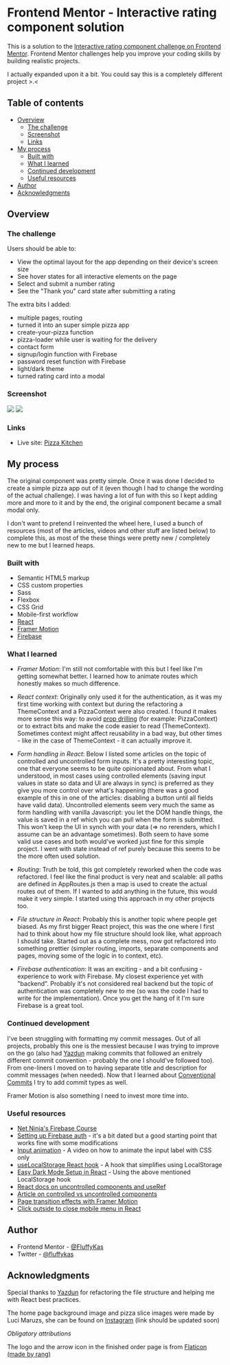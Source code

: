 # Frontend Mentor - Interactive rating component solution

This is a solution to the [Interactive rating component challenge on Frontend Mentor](https://www.frontendmentor.io/challenges/interactive-rating-component-koxpeBUmI). Frontend Mentor challenges help you improve your coding skills by building realistic projects.

I actually expanded upon it a bit. You could say this is a completely different project >.<

## Table of contents

- [Overview](#overview)
  - [The challenge](#the-challenge)
  - [Screenshot](#screenshot)
  - [Links](#links)
- [My process](#my-process)
  - [Built with](#built-with)
  - [What I learned](#what-i-learned)
  - [Continued development](#continued-development)
  - [Useful resources](#useful-resources)
- [Author](#author)
- [Acknowledgments](#acknowledgments)

## Overview

### The challenge

Users should be able to:

- View the optimal layout for the app depending on their device's screen size
- See hover states for all interactive elements on the page
- Select and submit a number rating
- See the "Thank you" card state after submitting a rating

The extra bits I added:

- multiple pages, routing
- turned it into an super simple pizza app
- create-your-pizza function
- pizza-loader while user is waiting for the delivery
- contact form
- signup/login function with Firebase
- password reset function with Firebase
- light/dark theme
- turned rating card into a modal

### Screenshot

![](./screenshots/finish-desktop.png)
![](./screenshots/signup-mobile.png)

### Links

- Live site: [Pizza Kitchen](https://pizza-kitchen.netlify.app/)

## My process

The original component was pretty simple. Once it was done I decided to create a simple pizza app out of it (even though I had to change the wording of the actual challenge). I was having a lot of fun with this so I kept adding more and more to it and by the end, the original component became a small modal only.

I don't want to pretend I reinvented the wheel here, I used a bunch of resources (most of the articles, videos and other stuff are listed below) to complete this, as most of the these things were pretty new / completely new to me but I learned heaps.

### Built with

- Semantic HTML5 markup
- CSS custom properties
- Sass
- Flexbox
- CSS Grid
- Mobile-first workflow
- [React](https://reactjs.org/)
- [Framer Motion](https://www.framer.com/motion/)
- [Firebase](https://firebase.google.com/)

### What I learned

- _Framer Motion_: I'm still not comfortable with this but I feel like I'm getting somewhat better. I learned how to animate routes which honestly makes so much difference.

- _React context_: Originally only used it for the authentication, as it was my first time working with context but during the refactoring a ThemeContext and a PizzaContext were also created. I found it makes more sense this way: to avoid [prop drilling](https://kentcdodds.com/blog/prop-drilling) (for example: PizzaContext) or to extract bits and make the code easier to read (ThemeContext). Sometimes context might affect reusability in a bad way, but other times - like in the case of ThemeContext - it can actually improve it.

- _Form handling in React_: Below I listed some articles on the topic of controlled and uncontrolled form inputs. It's a pretty interesting topic, one that everyone seems to be quite opinionated about. From what I understood, in most cases using controlled elements (saving input values in state so data and UI are always in sync) is preferred as they give you more control over what's happening (there was a good example of this in one of the articles: disabling a button until all fields have valid data). Uncontrolled elements seem very much the same as form handling with vanilla Javascript: you let the DOM handle things, the value is saved in a ref which you can pull when the form is submitted. This won't keep the UI in synch with your data (=> no rerenders, which I assume can be an advantage sometimes). Both seem to have some valid use cases and both would've worked just fine for this simple project. I went with state instead of ref purely because this seems to be the more often used solution.

- _Routing_: Truth be told, this got completely reworked when the code was refactored. I feel like the final product is very neat and scalable: all paths are defined in AppRoutes.js then a map is used to create the actual routes out of them. If I wanted to add anything in the future, this would make it very simple. I started using this approach in my other projects too.

- _File structure in React_: Probably this is another topic where people get biased. As my first bigger React project, this was the one where I first had to think about how my file structure should look like, what approach I should take. Started out as a complete mess, now got refactored into something prettier (simpler routing, imports, separate components and pages, moving some of the logic in to context, etc).

- _Firebase authentication_: It was an exciting - and a bit confusing - experience to work with Firebase. My closest experience yet with "backend". Probably it's not considered real backend but the topic of authentication was completely new to me (so was the code I had to write for the implementation). Once you get the hang of it I'm sure Firebase is a great tool.

### Continued development

I've been struggling with formatting my commit messages. Out of all projects, probably this one is the messiest because I was trying to improve on the go (also had [Yazdun](https://github.com/Yazdun) making commits that followed an enitrely different commit convention - probably the one I should've followed too). From one-liners I moved on to having separate title and description for commit messages (when needed). Now that I learned about [Conventional Commits](https://www.conventionalcommits.org/en/v1.0.0/) I try to add commit types as well.

Framer Motion is also something I need to invest more time into.

### Useful resources

- [Net Ninja's Firebase Course](https://www.youtube.com/watch?v=9zdvmgGsww0)
- [Setting up Firebase auth](https://www.youtube.com/watch?v=PKwu15ldZ7k) - it's a bit dated but a good starting point that works fine with some modifications
- [Input animation](https://www.youtube.com/watch?v=v8mRUU3orjI) - A video on how to animate the input label with CSS only
- [useLocalStorage React hook](https://www.npmjs.com/package/use-local-storage) - A hook that simplifies using LocalStorage
- [Easy Dark Mode Setup in React](https://css-tricks.com/easy-dark-mode-and-multiple-color-themes-in-react/) - Using the above mentioned LocalStorage hook
- [React docs on uncontrolled components and useRef](https://reactjs.org/docs/uncontrolled-components.html)
- [Article on controlled vs uncontrolled components](https://goshacmd.com/controlled-vs-uncontrolled-inputs-react/)
- [Page transition effects with Framer Motion](https://www.youtube.com/watch?v=FdrEjwymzdY)
- [Click outside to close mobile menu in React](https://www.youtube.com/watch?v=eWO1b6EoCnQ)

## Author

- Frontend Mentor - [@FluffyKas](https://www.frontendmentor.io/profile/FluffyKas)
- Twitter - [@fluffykas](https://www.twitter.com/FluffyKas)

## Acknowledgments

Special thanks to [Yazdun](https://github.com/Yazdun) for refactoring the file structure and helping me with React best practices.

The home page background image and pizza slice images were made by Luci Maruzs, she can be found on [Instagram](https://www.instagram.com/) (link should be updated soon)

_Obligatory attributions_

The logo and the arrow icon in the finished order page is from [Flaticon (made by rang)](https://www.flaticon.com/free-icons/arrow)
